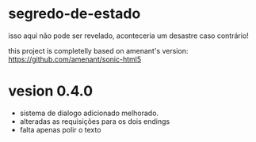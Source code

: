 # segredo-de-estado
isso aqui não pode ser revelado, aconteceria um desastre caso contrário!

this project is completelly based on amenant's version: https://github.com/amenant/sonic-html5

# vesion 0.4.0
- sistema de dialogo adicionado melhorado. 
- alteradas as requisições para os dois endings
- falta apenas polir o texto
